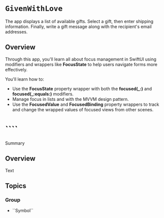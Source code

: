 # ``GivenWithLove``

The app displays a list of available gifts. Select a gift, then enter shipping information. Finally, write a gift message along with the recipient's email addresses.

## Overview

Through this app, you'll learn all about focus management in SwiftUI using modifiers and wrappers like **FocusState** to help users navigate forms more effectively.

You'll learn how to:
- Use the **FocusState** property wrapper with both the **focused(_:)** and **focused(_:equals:)** modifiers.
- Manage focus in lists and with the MVVM design pattern.
- Use the **FocusedValue** and **FocusedBinding** property wrappers to track and change the wrapped values of focused views from other scenes.


# ````

<!--@START_MENU_TOKEN@-->Summary<!--@END_MENU_TOKEN@-->

## Overview

<!--@START_MENU_TOKEN@-->Text<!--@END_MENU_TOKEN@-->

## Topics

### <!--@START_MENU_TOKEN@-->Group<!--@END_MENU_TOKEN@-->

- <!--@START_MENU_TOKEN@-->``Symbol``<!--@END_MENU_TOKEN@-->
